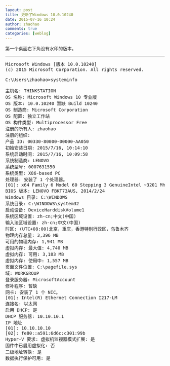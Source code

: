 ```yaml
---
layout: post
title: 更新了Windows 10.0.10240
date: 2015-07-16 10:24
author: zhaohao
comments: true
categories: [weblog]
---
```

第一个桌面右下角没有水印的版本。

<hr />

<pre>Microsoft Windows [版本 10.0.10240]
(c) 2015 Microsoft Corporation. All rights reserved.

C:\Users\zhaohao>systeminfo

主机名: THINKSTATION
OS 名称: Microsoft Windows 10 专业版
OS 版本: 10.0.10240 暂缺 Build 10240
OS 制造商: Microsoft Corporation
OS 配置: 独立工作站
OS 构件类型: Multiprocessor Free
注册的所有人: zhaohao
注册的组织:
产品 ID: 00330-80000-00000-AA050
初始安装日期: 2015/7/16, 10:14:10
系统启动时间: 2015/7/16, 10:09:58
系统制造商: LENOVO
系统型号: 0007631550
系统类型: X86-based PC
处理器: 安装了 1 个处理器。
[01]: x64 Family 6 Model 60 Stepping 3 GenuineIntel ~3201 Mhz
BIOS 版本: LENOVO FBKT73AUS, 2014/2/24
Windows 目录: C:\WINDOWS
系统目录: C:\WINDOWS\system32
启动设备: DeviceHarddiskVolume1
系统区域设置: zh-cn;中文(中国)
输入法区域设置: zh-cn;中文(中国)
时区: (UTC+08:00)北京，重庆，香港特别行政区，乌鲁木齐
物理内存总量: 3,396 MB
可用的物理内存: 1,941 MB
虚拟内存: 最大值: 4,740 MB
虚拟内存: 可用: 3,183 MB
虚拟内存: 使用中: 1,557 MB
页面文件位置: C:\pagefile.sys
域: WORKGROUP
登录服务器: MicrosoftAccount
修补程序: 暂缺
网卡: 安装了 1 个 NIC。
[01]: Intel(R) Ethernet Connection I217-LM
连接名: 以太网
启用 DHCP: 是
DHCP 服务器: 10.10.10.1
IP 地址
[01]: 10.10.10.10
[02]: fe80::a591:6d6c:c301:99b
Hyper-V 要求: 虚拟机监视器模式扩展: 是
固件中已启用虚拟化: 否
二级地址转换: 是
数据执行保护可用: 是</pre>
